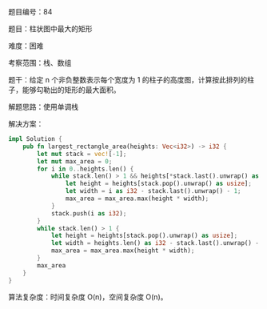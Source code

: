 题目编号：84

题目：柱状图中最大的矩形

难度：困难

考察范围：栈、数组

题干：给定 n 个非负整数表示每个宽度为 1 的柱子的高度图，计算按此排列的柱子，能够勾勒出的矩形的最大面积。

解题思路：使用单调栈

解决方案：

```rust
impl Solution {
    pub fn largest_rectangle_area(heights: Vec<i32>) -> i32 {
        let mut stack = vec![-1];
        let mut max_area = 0;
        for i in 0..heights.len() {
            while stack.len() > 1 && heights[*stack.last().unwrap() as usize] >= heights[i] {
                let height = heights[stack.pop().unwrap() as usize];
                let width = i as i32 - stack.last().unwrap() - 1;
                max_area = max_area.max(height * width);
            }
            stack.push(i as i32);
        }
        while stack.len() > 1 {
            let height = heights[stack.pop().unwrap() as usize];
            let width = heights.len() as i32 - stack.last().unwrap() - 1;
            max_area = max_area.max(height * width);
        }
        max_area
    }
}
```

算法复杂度：时间复杂度 O(n)，空间复杂度 O(n)。